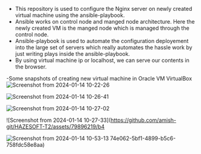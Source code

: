 - This repository is used to configure the Nginx server on newly created virtual machine using the ansible-playbook.
- Ansible works on control node and manged node architecture. Here the newly created VM is the manged node which is managed through the control node.
- Ansible-playbook is used to automate the configuration deployement into the large set of servers which really automates the hassle work by just writing plays inside the ansible-playbook.
- By using virtual machine ip or localhost, we can serve our contents in the browser.
   
-Some snapshots of creating new virtual machine in Oracle VM VirtualBox
![Screenshot from 2024-01-14 10-22-26](https://github.com/amish-git/HAZESOFT-T2/assets/79896219/f1502fd9-11b6-4f85-8efc-d0ba46662388)

![Screenshot from 2024-01-14 10-26-41](https://github.com/amish-git/HAZESOFT-T2/assets/79896219/fbc43ef2-4aa2-46cb-b0cf-c98f05a589af)

![Screenshot from 2024-01-14 10-27-02](https://github.com/amish-git/HAZESOFT-T2/assets/79896219/b3563914-0d3b-4a91-a48a-a4a502bdeee4)

![Screenshot from 2024-01-14 10-27-33](https://github.com/amish-git/HAZESOFT-T2/assets/79896219/b4

![Screenshot from 2024-01-14 10-53-13](https://github.com/amish-git/HAZESOFT-T2/assets/79896219/4d634f07-2756-4c59-86fa-cc067d1de6ff)
74e062-5bf1-4899-b5c6-758fdc58e8aa)
